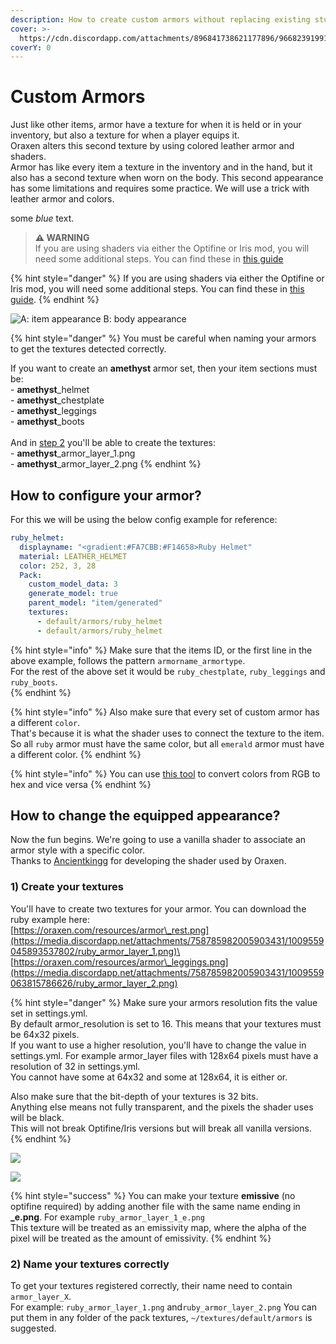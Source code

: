 ```yaml
---
description: How to create custom armors without replacing existing stuff?
cover: >-
  https://cdn.discordapp.com/attachments/896841738621177896/966823919917080626/unknown.png
coverY: 0
---
```


# Custom Armors
Just like other items, armor have a texture for when it is held or in your inventory, but also a texture for when a player equips it.  
Oraxen alters this second texture by using colored leather armor and shaders.  
Armor has like every item a texture in the inventory and in the hand, but it also has a second texture when worn on the body. 
This second appearance has some limitations and requires some practice. We will use a trick with leather armor and colors.

<hint style="danger">some *blue* text</span>.
> **⚠ WARNING**  
> If you are using shaders via either the Optifine or Iris mod, you will need some additional steps.
> You can find these in [this guide](https://docs.oraxen.com/configuration/custom-armors/shader-armors)

{% hint style="danger" %}
If you are using shaders via either the Optifine or Iris mod, you will need some additional steps.
You can find these in [this guide](https://docs.oraxen.com/configuration/custom-armors/shader-armors).
{% endhint %}

![A: item appearance    B: body appearance](../../.gitbook/assets/stuff.png)

{% hint style="danger" %}
You must be careful when naming your armors to get the textures detected correctly.

If you want to create an **amethyst** armor set, then your item sections must be:  
\- **amethyst**_helmet  
\- **amethyst**_chestplate  
\- **amethyst**_leggings  
\- **amethyst**_boots  
\
And in [step 2](./#2-name-your-textures-correctly) you'll be able to create the textures:  
\- **amethyst**_armor_layer_1.png  
\- **amethyst**_armor_layer_2.png
{% endhint %}



## How to configure your armor?

For this we will be using the below config example for reference:
```yaml
ruby_helmet:
  displayname: "<gradient:#FA7CBB:#F14658>Ruby Helmet"
  material: LEATHER_HELMET
  color: 252, 3, 28
  Pack:
    custom_model_data: 3
    generate_model: true
    parent_model: "item/generated"
    textures:
      - default/armors/ruby_helmet
      - default/armors/ruby_helmet
```
{% hint style="info" %}
Make sure that the items ID, or the first line in the above example, follows the pattern `armorname_armortype`.  
For the rest of the above set it would be `ruby_chestplate`, `ruby_leggings` and `ruby_boots`.  
{% endhint %}

{% hint style="info" %}
Also make sure that every set of custom armor has a different `color`.  
That's because it is what the shader uses to connect the texture to the item.  
So all `ruby` armor must have the same color, but all `emerald` armor must have a different color.
{% endhint %}


{% hint style="info" %}
You can use [this tool](https://www.rapidtables.com/convert/color/index.html) to convert colors from RGB to hex and vice versa
{% endhint %}

## How to change the equipped appearance?

Now the fun begins. We're going to use a vanilla shader to associate an armor style with a specific color.  
Thanks to [Ancientkingg](https://twitter.com/ancientkingg) for developing the shader used by Oraxen.

### 1) Create your textures

You'll have to create two textures for your armor. You can download the ruby example here:  
[https://oraxen.com/resources/armor\_rest.png](https://media.discordapp.net/attachments/758785982005903431/1009559045893537802/ruby_armor_layer_1.png)\
[https://oraxen.com/resources/armor\_leggings.png](https://media.discordapp.net/attachments/758785982005903431/1009559063815786626/ruby_armor_layer_2.png)

{% hint style="danger" %}
Make sure your armors resolution fits the value set in settings.yml.\
By default armor_resolution is set to 16. This means that your textures must be 64x32 pixels.\
If you want to use a higher resolution, you'll have to change the value in settings.yml.
For example armor_layer files with 128x64 pixels must have a resolution of 32 in settings.yml.\
You cannot have some at 64x32 and some at 128x64, it is either or.

Also make sure that the bit-depth of your textures is 32 bits.\
Anything else means not fully transparent, and the pixels the shader uses will be black.\
This will not break Optifine/Iris versions but will break all vanilla versions.
{% endhint %}

![](../../.gitbook/assets/leggings.png)


![](../../.gitbook/assets/armor.png)

{% hint style="success" %}
You can make your texture **emissive** (no optifine required) by adding another file with the same name ending in **\_e.png**. For example `ruby_armor_layer_1_e.png`  
This texture will be treated as an emissivity map, where the alpha of the pixel will be treated as the amount of emissivity.
{% endhint %}

### 2) Name your textures correctly

To get your textures registered correctly, their name need to contain `armor_layer_X`.  
For example:
`ruby_armor_layer_1.png` and`ruby_armor_layer_2.png`
You can put them in any folder of the pack textures, `~/textures/default/armors` is suggested.

